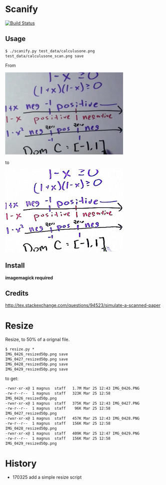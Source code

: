 Scanify
=========================================

[![Build Status](https://travis-ci.org/mmagnus/scanify.svg?branch=master)](https://travis-ci.org/mmagnus/scanify)

Usage
---------------------------------------

    $ ./scanify.py test_data/calculusone.png
    test_data/calculusone_scan.png save
    
From

![](test_data/calculusone.png)

to 

![](test_data/calculusone_scan.png)

Install
---------------------------------------

**imagemagick required**

Credits
---------------------------------------
http://tex.stackexchange.com/questions/94523/simulate-a-scanned-paper

Resize
=========================================

Resize, to 50% of a orignal file.
	
	$ resize.py *
	IMG_0426_resized50p.png save
    IMG_0427_resized50p.png save
    IMG_0428_resized50p.png save
    IMG_0429_resized50p.png save

to get:

    -rwxr-xr-x@ 1 magnus  staff   1.7M Mar 25 12:43 IMG_0426.PNG
    -rw-r--r--  1 magnus  staff   323K Mar 25 12:58 IMG_0426_resized50p.png
    -rwxr-xr-x@ 1 magnus  staff   375K Mar 25 12:43 IMG_0427.PNG
    -rw-r--r--  1 magnus  staff    96K Mar 25 12:58 IMG_0427_resized50p.png
    -rwxr-xr-x@ 1 magnus  staff   457K Mar 25 12:43 IMG_0428.PNG
    -rw-r--r--  1 magnus  staff   156K Mar 25 12:58 IMG_0428_resized50p.png
    -rwxr-xr-x@ 1 magnus  staff   409K Mar 25 12:47 IMG_0429.PNG
    -rw-r--r--  1 magnus  staff   156K Mar 25 12:58 IMG_0429_resized50p.png

History
=========================================

- 170325 add a simple resize script
